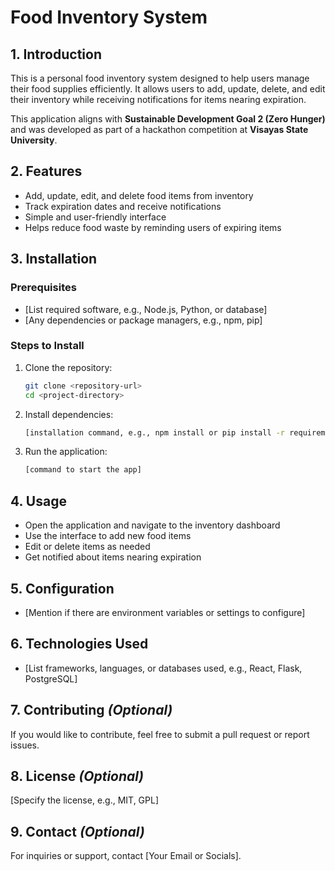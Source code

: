 # **Food Inventory System**

## **1. Introduction**
This is a personal food inventory system designed to help users manage their food supplies efficiently. It allows users to add, update, delete, and edit their inventory while receiving notifications for items nearing expiration.

This application aligns with **Sustainable Development Goal 2 (Zero Hunger)** and was developed as part of a hackathon competition at **Visayas State University**.

## **2. Features**
- Add, update, edit, and delete food items from inventory  
- Track expiration dates and receive notifications  
- Simple and user-friendly interface  
- Helps reduce food waste by reminding users of expiring items  

## **3. Installation**
### **Prerequisites**
- [List required software, e.g., Node.js, Python, or database]
- [Any dependencies or package managers, e.g., npm, pip]

### **Steps to Install**
1. Clone the repository:
   ```bash
   git clone <repository-url>
   cd <project-directory>
   ```  
2. Install dependencies:
   ```bash
   [installation command, e.g., npm install or pip install -r requirements.txt]
   ```  
3. Run the application:
   ```bash
   [command to start the app]
   ```  

## **4. Usage**
- Open the application and navigate to the inventory dashboard  
- Use the interface to add new food items  
- Edit or delete items as needed  
- Get notified about items nearing expiration  

## **5. Configuration**
- [Mention if there are environment variables or settings to configure]  

## **6. Technologies Used**
- [List frameworks, languages, or databases used, e.g., React, Flask, PostgreSQL]  

## **7. Contributing** *(Optional)*
If you would like to contribute, feel free to submit a pull request or report issues.  

## **8. License** *(Optional)*
[Specify the license, e.g., MIT, GPL]  

## **9. Contact** *(Optional)*
For inquiries or support, contact [Your Email or Socials].
